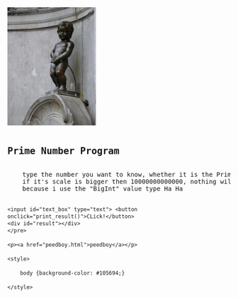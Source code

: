 
<html lang="en">
<head>
    <meta charset="UTF-8">
    <title>Prime number</title>
    <link rel="stylesheet" type="text/css" href="./style.css">
    <script src="script.js"></script>
</head>
<body>
    <img src="peedboy(2).jpg" alt="peedboy" width="200">
    <pre><h2>Prime Number Program</h2>
    type the number you want to know, whether it is the Prime number or not.
    if it's scale is bigger then 10000000000000, nothing will be happened
    because i use the "BigInt" value type Ha Ha

    <input id="text_box" type="text"> <button onclick="print_result()">CLick!</button>
    <div id="result"></div>
    </pre>
    
    <p><a href="peedboy.html">peedboy</a></p>
    
    <style>

        body {background-color: #105694;} 

    </style>

</body>
</html>
